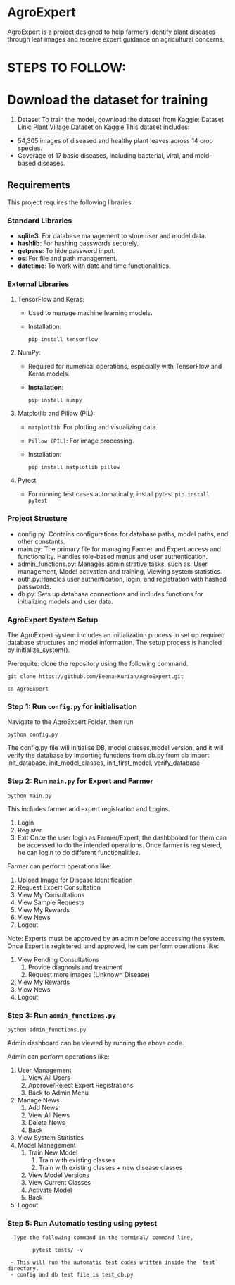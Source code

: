 # AgroExpert
AgroExpert is a project designed to help farmers identify plant diseases through leaf images and receive expert guidance on agricultural concerns.

# STEPS TO FOLLOW:
# Download the dataset for training
1. Dataset
To train the model, download the dataset from Kaggle:
Dataset Link: [Plant Village Dataset on Kaggle](https://www.kaggle.com/datasets/mohitsingh1804/plantvillage/data)
This dataset includes: 
* 54,305 images of diseased and healthy plant leaves across 14 crop species.
* Coverage of 17 basic diseases, including bacterial, viral, and mold-based diseases.


## Requirements
This project requires the following libraries:

### Standard Libraries
- **sqlite3**: For database management to store user and model data.
- **hashlib**: For hashing passwords securely.
- **getpass**: To hide password input.
- **os**: For file and path management.
- **datetime**: To work with date and time functionalities.


### External Libraries
1. TensorFlow and Keras:
   - Used to manage machine learning models.
   - Installation:
    
     `pip install tensorflow`

2. NumPy:
   - Required for numerical operations, especially with TensorFlow and Keras models.
   - **Installation**:

     `pip install numpy`


3. Matplotlib and Pillow (PIL):
   - `matplotlib`: For plotting and visualizing data.
   - `Pillow (PIL)`: For image processing.
   - Installation:
    
     `pip install matplotlib pillow`

4. Pytest 
   - For running test cases automatically, install pytest
     `pip install pytest`
   
### Project Structure
- config.py: Contains configurations for database paths, model paths, and other constants.
- main.py: The primary file for managing Farmer and Expert access and functionality. Handles role-based menus and user authentication.
- admin_functions.py: Manages administrative tasks, such as: User management, Model activation and training, Viewing system statistics.
- auth.py:Handles user authentication, login, and registration with hashed passwords.
- db.py: Sets up database connections and includes functions for initializing models and user data.

### AgroExpert System Setup
The AgroExpert system includes an initialization process to set up required database structures and model information. The setup process is handled by initialize_system().

Prerequite: clone the repository using the following command.

   `git clone https://github.com/Beena-Kurian/AgroExpert.git`
   
   `cd AgroExpert`


### Step 1: Run `config.py` for initialisation
Navigate to the AgroExpert Folder, then run

`python config.py`

The config.py file will initialise DB, model classes,model version, and it will verify the database by importing functions from db.py
from db import init_database, init_model_classes, init_first_model, verify_database

### Step 2: Run `main.py` for Expert and Farmer

`python main.py`

This includes farmer and expert registration and Logins.
1. Login
2. Register
3. Exit
Once the user login as Farmer/Expert, the dashbboard for them can be accessed to do the intended operations.
Once farmer is registered, he can login to do different functionalities.

Farmer can perform operations like:
1. Upload Image for Disease Identification
2. Request Expert Consultation
3. View My Consultations
4. View Sample Requests
5. View My Rewards
6. View News
7. Logout

Note: Experts must be approved by an admin before accessing the system.
Once Expert is registered, and approved, he can perform operations like:

1. View Pending Consultations
      1. Provide diagnosis and treatment
      2. Request more images (Unknown Disease)
3. View My Rewards
4. View News
5. Logout
   


### Step 3: Run `admin_functions.py`

`python admin_functions.py`

Admin dashboard can be viewed by running the above code. 

Admin can perform operations like: 
1. User Management
      1. View All Users
      2. Approve/Reject Expert Registrations
      3. Back to Admin Menu
3. Manage News
      1. Add News
      2. View All News
      3. Delete News
      4. Back
5. View System Statistics
6. Model Management
      1. Train New Model
           1. Train with existing classes
           2. Train with existing classes + new disease classes
      3. View Model Versions
      4. View Current Classes
      5. Activate Model
      6. Back
7. Logout


### Step 5: Run Automatic testing using pytest 
      Type the following command in the terminal/ command line,
       
            pytest tests/ -v

     - This will run the automatic test codes written inside the `test` directory.
     - config and db test file is test_db.py

